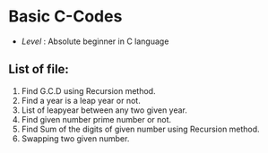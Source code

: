 #  Basic C-Codes
* _Level_ : Absolute beginner in C language

## List of file:
1. Find G.C.D using Recursion method.
2. Find a year is a leap year or not.
3. List of leapyear between any two given year.
4. Find given number prime number or not.
5. Find Sum of the digits of given number using Recursion method.
6. Swapping two given number.

